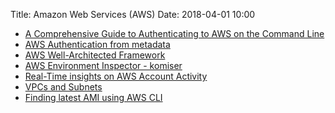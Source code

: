Title: Amazon Web Services (AWS)
Date: 2018-04-01 10:00

- [A Comprehensive Guide to Authenticating to AWS on the Command Line](https://blog.gruntwork.io/a-comprehensive-guide-to-authenticating-to-aws-on-the-command-line-63656a686799)
- [AWS Authentication from metadata](https://blog.gruntwork.io/authenticating-to-aws-with-instance-metadata-b6d812a86b40)
- [AWS Well-Architected Framework](https://d0.awsstatic.com/whitepapers/architecture/AWS_Well-Architected_Framework.pdf)
- [AWS Environment Inspector - komiser](https://github.com/mlabouardy/komiser)
- [Real-Time insights on AWS Account Activity](https://aws.amazon.com/answers/account-management/real-time-insights-account-activity/)
- [VPCs and Subnets](https://docs.aws.amazon.com/AmazonVPC/latest/UserGuide/VPC_Subnets.html)
- [Finding latest AMI using AWS CLI](https://aws.amazon.com/blogs/compute/query-for-the-latest-amazon-linux-ami-ids-using-aws-systems-manager-parameter-store/)

